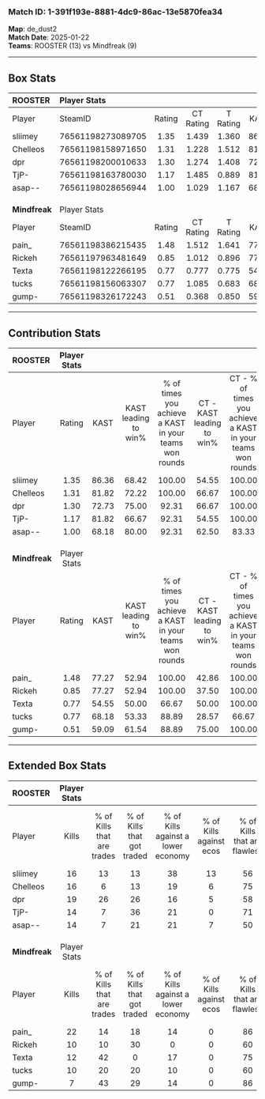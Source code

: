 ### Match ID: 1-391f193e-8881-4dc9-86ac-13e5870fea34  
**Map**: de_dust2  
**Match Date**: 2025-01-22  
**Teams**: ROOSTER (13) vs Mindfreak (9)  

---  

## Box Stats  

| **ROOSTER**   | Player Stats      |        |           |          |       |      |       |         |        |      |     |
| :- | :- | :-: | :-: | :-: | :-: | :-: | :-: | :-: | :-: | :-: | :-: |
| Player        | SteamID           | Rating | CT Rating | T Rating | KAST  | ADR  | Kills | Assists | Deaths | K/D  | HS% |
| sliimey       | 76561198273089705 |  1.35  |   1.439   |  1.360   | 86.36 | 85.2 |  16   |    6    |   11   | 1.45 | 43  |
| Chelleos      | 76561198158971650 |  1.31  |   1.228   |  1.512   | 81.82 | 80.1 |  16   |    7    |   11   | 1.45 | 37  |
| dpr           | 76561198200010633 |  1.30  |   1.274   |  1.408   | 72.73 | 78.0 |  19   |    1    |   12   | 1.58 | 52  |
| TjP-          | 76561198163780030 |  1.17  |   1.485   |  0.889   | 81.82 | 72.1 |  14   |    9    |   13   | 1.08 | 57  |
| asap--        | 76561198028656944 |  1.00  |   1.029   |  1.167   | 68.18 | 64.7 |  14   |    4    |   14   | 1.00 | 64  |
|               |                   |        |           |          |       |      |       |         |        |      |     |
|               |                   |        |           |          |       |      |       |         |        |      |     |
|               |                   |        |           |          |       |      |       |         |        |      |     |
| **Mindfreak** | Player Stats      |        |           |          |       |      |       |         |        |      |     |
| Player        | SteamID           | Rating | CT Rating | T Rating | KAST  | ADR  | Kills | Assists | Deaths | K/D  | HS% |
| pain_         | 76561198386215435 |  1.48  |   1.512   |  1.641   | 77.27 | 99.9 |  22   |    3    |   14   | 1.57 | 27  |
| Rickeh        | 76561197963481649 |  0.85  |   1.012   |  0.896   | 77.27 | 75.5 |  10   |    6    |   18   | 0.56 | 80  |
| Texta         | 76561198122266195 |  0.77  |   0.777   |  0.775   | 54.55 | 57.6 |  12   |    3    |   15   | 0.80 | 66  |
| tucks         | 76561198156063307 |  0.77  |   1.085   |  0.683   | 68.18 | 52.1 |  10   |    3    |   15   | 0.67 | 30  |
| gump-         | 76561198326172243 |  0.51  |   0.368   |  0.850   | 59.09 | 45.2 |   7   |    2    |   17   | 0.41 | 28  |
---  

## Contribution Stats  

| **ROOSTER**   | Player Stats |       |                      |                                                        |                           |                                                             |                          |                                                            |
| :- | :-: | :-: | :-: | :-: | :-: | :-: | :-: | :-: |
| Player        |    Rating    | KAST  | KAST leading to win% | % of times you achieve a KAST in your teams won rounds | CT - KAST leading to win% | CT - % of times you achieve a KAST in your teams won rounds | T - KAST leading to win% | T - % of times you achieve a KAST in your teams won rounds |
| sliimey       |     1.35     | 86.36 |        68.42         |                         100.00                         |           54.55           |                           100.00                            |          87.50           |                           100.00                           |
| Chelleos      |     1.31     | 81.82 |        72.22         |                         100.00                         |           66.67           |                           100.00                            |          77.78           |                           100.00                           |
| dpr           |     1.30     | 72.73 |        75.00         |                         92.31                          |           66.67           |                           100.00                            |          85.71           |                           85.71                            |
| TjP-          |     1.17     | 81.82 |        66.67         |                         92.31                          |           54.55           |                           100.00                            |          85.71           |                           85.71                            |
| asap--        |     1.00     | 68.18 |        80.00         |                         92.31                          |           62.50           |                            83.33                            |          100.00          |                           100.00                           |
|               |              |       |                      |                                                        |                           |                                                             |                          |                                                            |
|               |              |       |                      |                                                        |                           |                                                             |                          |                                                            |
|               |              |       |                      |                                                        |                           |                                                             |                          |                                                            |
| **Mindfreak** | Player Stats |       |                      |                                                        |                           |                                                             |                          |                                                            |
| Player        |    Rating    | KAST  | KAST leading to win% | % of times you achieve a KAST in your teams won rounds | CT - KAST leading to win% | CT - % of times you achieve a KAST in your teams won rounds | T - KAST leading to win% | T - % of times you achieve a KAST in your teams won rounds |
| pain_         |     1.48     | 77.27 |        52.94         |                         100.00                         |           42.86           |                           100.00                            |          60.00           |                           100.00                           |
| Rickeh        |     0.85     | 77.27 |        52.94         |                         100.00                         |           37.50           |                           100.00                            |          66.67           |                           100.00                           |
| Texta         |     0.77     | 54.55 |        50.00         |                         66.67                          |           50.00           |                           100.00                            |          50.00           |                           50.00                            |
| tucks         |     0.77     | 68.18 |        53.33         |                         88.89                          |           28.57           |                            66.67                            |          75.00           |                           100.00                           |
| gump-         |     0.51     | 59.09 |        61.54         |                         88.89                          |           75.00           |                           100.00                            |          55.56           |                           83.33                            |
---  

## Extended Box Stats  

| **ROOSTER**   | Player Stats |                            |                            |                                    |                         |                              |                                 |        |                             |                                     |                          |                               |                            |
| :- | :-: | :-: | :-: | :-: | :-: | :-: | :-: | :-: | :-: | :-: | :-: | :-: | :-: |
| Player        |    Kills     | % of Kills that are trades | % of Kills that got traded | % of Kills against a lower economy | % of Kills against ecos | % of Kills that are flawless | % of Kills that are close duels | Deaths | % of Deaths that get traded | % of Deaths against a lower economy | % of Deaths against ecos | % of Deaths that are flawless | % of Deaths that are close |
| sliimey       |      16      |             13             |             13             |                 38                 |           13            |              56              |                6                |   11   |             18              |                  9                  |            0             |              73               |             18             |
| Chelleos      |      16      |             6              |             13             |                 19                 |            6            |              75              |                6                |   11   |             18              |                  9                  |            0             |              73               |             9              |
| dpr           |      19      |             26             |             26             |                 16                 |            5            |              58              |               16                |   12   |              8              |                  8                  |            0             |              83               |             8              |
| TjP-          |      14      |             7              |             36             |                 21                 |            0            |              71              |               14                |   13   |             15              |                  8                  |            0             |              69               |             0              |
| asap--        |      14      |             7              |             21             |                 21                 |            7            |              50              |               14                |   14   |             29              |                 14                  |            0             |              79               |             7              |
|               |              |                            |                            |                                    |                         |                              |                                 |        |                             |                                     |                          |                               |                            |
|               |              |                            |                            |                                    |                         |                              |                                 |        |                             |                                     |                          |                               |                            |
|               |              |                            |                            |                                    |                         |                              |                                 |        |                             |                                     |                          |                               |                            |
| **Mindfreak** | Player Stats |                            |                            |                                    |                         |                              |                                 |        |                             |                                     |                          |                               |                            |
| Player        |    Kills     | % of Kills that are trades | % of Kills that got traded | % of Kills against a lower economy | % of Kills against ecos | % of Kills that are flawless | % of Kills that are close duels | Deaths | % of Deaths that get traded | % of Deaths against a lower economy | % of Deaths against ecos | % of Deaths that are flawless | % of Deaths that are close |
| pain_         |      22      |             14             |             18             |                 14                 |            0            |              86              |                5                |   14   |             29              |                  0                  |            0             |              64               |             7              |
| Rickeh        |      10      |             10             |             30             |                 0                  |            0            |              60              |               20                |   18   |             22              |                  0                  |            0             |              56               |             17             |
| Texta         |      12      |             42             |             0              |                 17                 |            0            |              75              |                0                |   15   |              0              |                  7                  |            0             |              53               |             7              |
| tucks         |      10      |             20             |             20             |                 10                 |            0            |              60              |               10                |   15   |             27              |                  0                  |            0             |              80               |             0              |
| gump-         |      7       |             43             |             29             |                 14                 |            0            |              86              |               14                |   17   |             29              |                  6                  |            0             |              59               |             24             |
